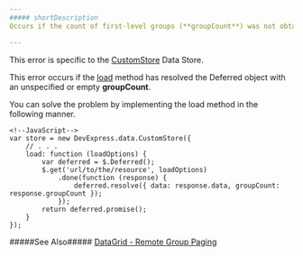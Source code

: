 ```yaml
---
##### shortDescription
Occurs if the count of first-level groups (**groupCount**) was not obtained when loading data.

---
```

This error is specific to the [CustomStore](/api-reference/30%20Data%20Layer/CustomStore '/Documentation/ApiReference/Data_Layer/CustomStore/') Data Store.

This error occurs if the [load](/api-reference/30%20Data%20Layer/CustomStore/1%20Configuration/load.md '/Documentation/ApiReference/Data_Layer/CustomStore/Configuration/#load') method has resolved the Deferred object with an unspecified or empty **groupCount**.

You can solve the problem by implementing the load method in the following manner.

    <!--JavaScript-->
    var store = new DevExpress.data.CustomStore({
        // . . .
        load: function (loadOptions) {
            var deferred = $.Deferred();
            $.get('url/to/the/resource', loadOptions)
                .done(function (response) {
                    deferred.resolve({ data: response.data, groupCount: response.groupCount });
                });
            return deferred.promise();
        }
    });

#####See Also#####
[DataGrid - Remote Group Paging](/concepts/05%20Widgets/DataGrid/10%20Enhance%20Performance%20on%20Large%20Datasets/025%20Remote%20Group%20Paging.md '/Documentation/Guide/Widgets/DataGrid/Enhance_Performance_on_Large_Datasets/#Remote_Group_Paging')